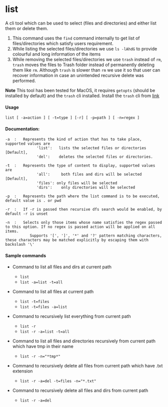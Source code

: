 # list
A cli tool which can be used to select (files and directories) and either list them or delete them.

1. This command uses the `find` command internally to get list of files/directories which satisfy users requirement.
2. While listing the selected files/directories we use `ls -lAhdG` to provide colourful and long information of the items
3. While removing the selected files/directories we use `trash` instead of `rm`, `trash` moves the files to Trash folder instead of permanently deleting them like `rm`. Although `trash` is slower than `rm` we use it so that user can recover information in case an unintended recursive delete was performed.  

**Note** This tool has been tested for MacOS, it requires `getopts` (should be installed by default) and the `trash` cli installed. Install the `trash` cli from [link](https://github.com/sindresorhus/trash)

#### Usage
```
list [ -a=action ] [ -t=type ] [-r] [ -p=path ] [ -n=regex ]
```

#### Documentation:
```
-a	:	Represents the kind of action that has to take place, supported values are
              'list':	lists the selected files or directories [Default],
              'del':	deletes the selected files or directories.

-t 	:	Represents the type of content to display, supported values are
              'all':	 both files and dirs will be selected [Default],
              'files': only files will be selected
              'dirs':	 only directories will be selected

-p	:	Represents the path where the list command is to be executed, default value is . or pwd

-r	:	If -r is passed then recursive dfs search would be enabled, by default -r is unset

-n	:	Selects only those items whose name satisfies the regex passed to this option. If no regex is passed action will be applied on all items.
           Supports '[', ']', '*' and '?' pattern matching characters, these characters may be matched explicitly by escaping them with backslash '\'
```


#### Sample commands

- Command to list all files and dirs at current path
  - `list`
  - `list -a=list -t=all`


- Command to list all files at current path
  - `list -t=files`
  - `list -t=files -a=list`


- Command to recursively list everything from current path
  - `list -r`
  - `list -r -a=list -t=all`


- Command to list all files and directories recursively from current path which have tmp in their name
  - `list -r -n="*tmp*"`


- Command to recursively delete all files from current path which have .txt extension
  - `list -r -a=del -t=files -n="*.txt"`


- Command to recursively delete all files and dirs from current path
  - `list -r -a=del`
